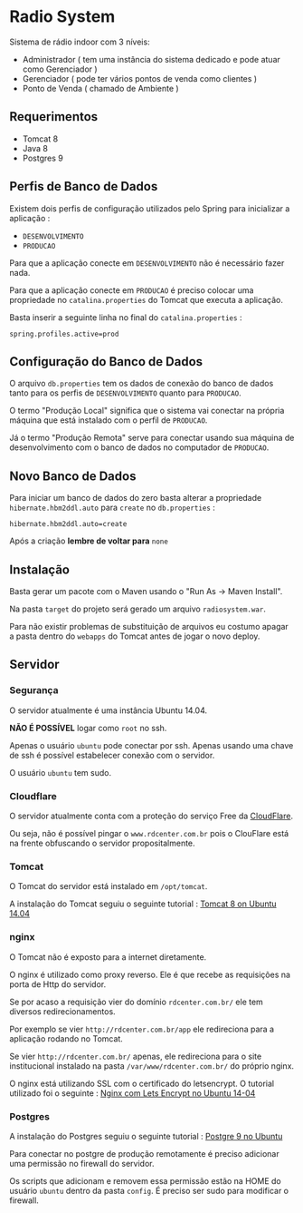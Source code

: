 Radio System
============

Sistema de rádio indoor com 3 níveis:

 - Administrador ( tem uma instância do sistema dedicado e pode atuar como Gerenciador )
 - Gerenciador ( pode ter vários pontos de venda como clientes )
 - Ponto de Venda ( chamado de Ambiente )


## Requerimentos

 - Tomcat 8
 - Java 8 
 - Postgres 9


## Perfis de Banco de Dados

Existem dois perfis de configuração utilizados pelo Spring para inicializar a aplicação :
 - `DESENVOLVIMENTO`
 - `PRODUCAO`
 
Para que a aplicação conecte em `DESENVOLVIMENTO` não é necessário fazer nada. 

Para que a aplicação conecte em `PRODUCAO` é preciso colocar uma propriedade no `catalina.properties` do Tomcat que executa a aplicação.

Basta inserir a seguinte linha no final do `catalina.properties` :

```
spring.profiles.active=prod
```


## Configuração do Banco de Dados

O arquivo `db.properties` tem os dados de conexão do banco de dados tanto para os perfis de `DESENVOLVIMENTO` quanto para `PRODUCAO`.

O termo "Produção Local" significa que o sistema vai conectar na própria máquina que está instalado com o perfil de `PRODUCAO`.

Já o termo "Produção Remota" serve para conectar usando sua máquina de desenvolvimento com o banco de dados no computador de `PRODUCAO`.

## Novo Banco de Dados

Para iniciar um banco de dados do zero basta alterar a propriedade `hibernate.hbm2ddl.auto` para `create` no `db.properties` :

```
hibernate.hbm2ddl.auto=create
``` 
Após a criação **lembre de voltar para** `none`
 
## Instalação

Basta gerar um pacote com o Maven usando o "Run As -> Maven Install".

Na pasta `target` do projeto será gerado um arquivo `radiosystem.war`.

Para não existir problemas de substituição de arquivos eu costumo apagar a pasta dentro do `webapps` do Tomcat antes de jogar o novo deploy.

## Servidor

### Segurança

O servidor atualmente é uma instância Ubuntu 14.04.

**NÃO É POSSÍVEL** logar como `root` no ssh.

Apenas o usuário `ubuntu` pode conectar por ssh. Apenas usando uma chave de ssh é possível estabelecer conexão com o servidor.

O usuário `ubuntu` tem sudo.

### Cloudflare

O servidor atualmente conta com a proteção do serviço Free da [CloudFlare](https://www.cloudflare.com/).

Ou seja, não é possível pingar o `www.rdcenter.com.br` pois o ClouFlare está na frente obfuscando o servidor propositalmente.

### Tomcat

O Tomcat do servidor está instalado em `/opt/tomcat`.

A instalação do Tomcat seguiu o seguinte tutorial : [Tomcat 8 on Ubuntu 14.04](https://www.digitalocean.com/community/tutorials/how-to-install-apache-tomcat-8-on-ubuntu-14-04)

### nginx 

O Tomcat não é exposto para a internet diretamente.

O nginx é utilizado como proxy reverso. Ele é que recebe as requisições na porta de Http do servidor. 

Se por acaso a requisição vier do domínio `rdcenter.com.br/` ele tem diversos redirecionamentos.

Por exemplo se vier `http://rdcenter.com.br/app` ele redireciona para a aplicação rodando no Tomcat.

Se vier `http://rdcenter.com.br/` apenas, ele redireciona para o site institucional instalado na pasta `/var/www/rdcenter.com.br/` do próprio nginx.

O nginx está utilizando SSL com o certificado do letsencrypt. O tutorial utilizado foi o seguinte : [Nginx com Lets Encrypt no Ubuntu 14-04](https://www.digitalocean.com/community/tutorials/how-to-secure-nginx-with-let-s-encrypt-on-ubuntu-14-04)

### Postgres

A instalação do Postgres seguiu o seguinte tutorial : [Postgre 9 no Ubuntu](http://www.unixmen.com/install-postgresql-9-4-and-phppgadmin-on-ubuntu-15-10/)

Para conectar no postgre de produção remotamente é preciso adicionar uma permissão no firewall do servidor. 

Os scripts que adicionam e removem essa permissão estão na HOME do usuário `ubuntu` dentro da pasta `config`. É preciso ser sudo para modificar o firewall.

